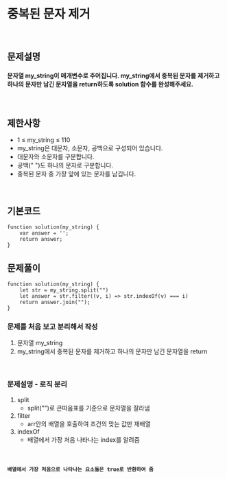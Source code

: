 # 중복된 문자 제거

<br>

## 문제설명
#### 문자열 my_string이 매개변수로 주어집니다. my_string에서 중복된 문자를 제거하고 하나의 문자만 남긴 문자열을 return하도록 solution 함수를 완성해주세요.

<br>

## 제한사항
* 1 ≤ my_string ≤ 110
* my_string은 대문자, 소문자, 공백으로 구성되어 있습니다.
* 대문자와 소문자를 구분합니다.
* 공백(" ")도 하나의 문자로 구분합니다.
* 중복된 문자 중 가장 앞에 있는 문자를 남깁니다.

<br>

## 기본코드
```
function solution(my_string) {
    var answer = '';
    return answer;
}
```


## 문제풀이
```
function solution(my_string) {
    let str = my_string.split("")
    let answer = str.filter((v, i) => str.indexOf(v) === i)
    return answer.join("");
}
```
### 문제를 처음 보고 분리해서 작성
1. 문자열 my_string
2. my_string에서 중복된 문자를 제거하고 하나의 문자만 남긴 문자열을 return

<br>

### 문제설명 - 로직 분리
1. split
   - split("")로 큰따옴표를 기준으로 문자열을 잘라냄
2. filter
   - arr안의 배열을 호출하여 조건의 맞는 값만 재배열
3. indexOf
   - 배열에서 가장 처음 나타나는 index를 알려줌


<br>

#### `배열에서 가장 처음으로 나타나는 요소들은 true로 반환하여 줌`
